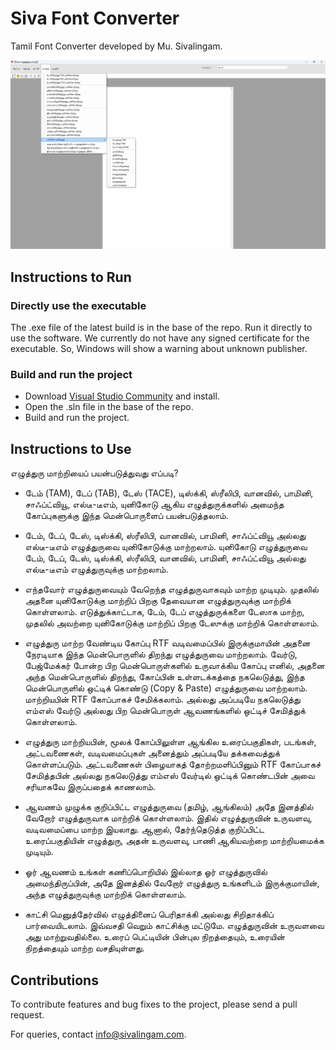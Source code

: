 # Siva Font Converter

Tamil Font Converter developed by Mu. Sivalingam.

![alt text](https://github.com/musivalingam/siva-font-converter/blob/main/App-Screenshot.png)

## Instructions to Run

### Directly use the executable
The .exe file of the latest build is in the base of the repo. Run it directly to use the software. We currently do not have any signed certificate for the executable. So, Windows will show a warning about unknown publisher.

### Build and run the project
- Download [Visual Studio Community](https://visualstudio.microsoft.com/downloads/) and install.
- Open the .sln file in the base of the repo.
- Build and run the project.

## Instructions to Use

எழுத்துரு மாற்றியைப் பயன்படுத்துவது எப்படி?
   
- டேம் (TAM), டேப் (TAB), டேஸ் (TACE), டிஸ்க்கி, ஸ்ரீலிபி, வானவில், பாமினி, சாஃப்ட்வியூ, எல்டீ-டீஎம், யுனிகோடு ஆகிய எழுத்துருக்களில் அமைந்த கோப்புகளுக்கு இந்த மென்பொருளைப் பயன்படுத்தலாம்.

- டேம், டேப், டேஸ்,  டிஸ்க்கி, ஸ்ரீலிபி, வானவில், பாமினி, சாஃப்ட்வியூ அல்லது எல்டீ-டீஎம் எழுத்துருவை யுனிகோடுக்கு மாற்றலாம். யுனிகோடு எழுத்துருவை டேம், டேப், டேஸ், டிஸ்க்கி, ஸ்ரீலிபி, வானவில், பாமினி, சாஃப்ட்வியூ அல்லது எல்டீ-டீஎம் எழுத்துருவுக்கு மாற்றலாம்.

- எந்தவோர் எழுத்துருவையும் வேறெந்த எழுத்துருவாகவும் மாற்ற முடியும். முதலில் அதனை யுனிகோடுக்கு மாற்றிப் பிறகு தேவையான எழுத்துருவுக்கு மாற்றிக் கொள்ளலாம். எடுத்துக்காட்டாக, டேம், டேப்  எழுத்துருக்களை டேஸாக மாற்ற, முதலில் அவற்றை யுனிகோடுக்கு மாற்றிப் பிறகு டேஸுக்கு மாற்றிக் கொள்ளலாம்.
  
- எழுத்துரு மாற்ற வேண்டிய கோப்பு RTF வடிவமைப்பில் இருக்குமாயின் அதனை நேரடியாக இந்த மென்பொருளில் திறந்து எழுத்துருவை மாற்றலாம். வேர்டு, பேஜ்மேக்கர் போன்ற பிற மென்பொருள்களில் உருவாக்கிய கோப்பு எனில், அதனை அந்த மென்பொருளில் திறந்து, கோப்பின் உள்ளடக்கத்தை நகலெடுத்து, இந்த மென்பொருளில் ஒட்டிக் கொண்டு (Copy & Paste) எழுத்துருவை மாற்றலாம். மாற்றியபின் RTF கோப்பாகச் சேமிக்கலாம். அல்லது அப்படியே நகலெடுத்து எம்எஸ் வேர்டு அல்லது பிற மென்பொருள் ஆவணங்களில் ஒட்டிச் சேமித்துக் கொள்ளலாம்.
      
- எழுத்துரு மாற்றியபின், மூலக் கோப்பிலுள்ள ஆங்கில உரைப்பகுதிகள், படங்கள், அட்டவணைகள், வடிவமைப்புகள் அனைத்தும் அப்படியே தக்கவைத்துக் கொள்ளப்படும். அட்டவணைகள் பிழையாகத் தோற்றமளிப்பினும் RTF கோப்பாகச் சேமித்தபின் அல்லது நகலெடுத்து எம்எஸ் வேர்டில் ஒட்டிக் கொண்டபின் அவை சரியாகவே இருப்பதைக் காணலாம்.
  
- ஆவணம் முழுக்க குறிப்பிட்ட எழுத்துருவை (தமிழ், ஆங்கிலம்) அதே இனத்தில் வேறோர் எழுத்துருவாக மாற்றிக் கொள்ளலாம். இதில் எழுத்துருவின் உருவளவு, வடிவமைப்பை மாற்ற இயலாது. ஆனால், தேர்ந்தெடுத்த குறிப்பிட்ட உரைப்பகுதியின்  எழுத்துரு, அதன் உருவளவு, பாணி ஆகியவற்றை மாற்றியமைக்க முடியும்.

- ஓர் ஆவணம் உங்கள் கணிப்பொறியில் இல்லாத ஓர் எழுத்துருவில் அமைந்திருப்பின், அதே இனத்தில் வேறோர் எழுத்துரு உங்களிடம் இருக்குமாயின், அந்த எழுத்துருவுக்கு மாற்றிக் கொள்ளலாம்.

- காட்சி மெனுத்தேர்வில் எழுத்தினைப் பெரிதாக்கி அல்லது சிறிதாக்கிப் பார்வையிடலாம். இவ்வசதி வெறும் காட்சிக்கு மட்டுமே. எழுத்துருவின் உருவளவை அது மாற்றுவதில்லை. உரைப் பெட்டியின் பின்புல நிறத்தையும், உரையின் நிறத்தையும் மாற்ற வசதியுள்ளது.

## Contributions
To contribute features and bug fixes to the project, please send a pull request.

For queries, contact [info@sivalingam.com](mailto:info@sivalingam.com).
